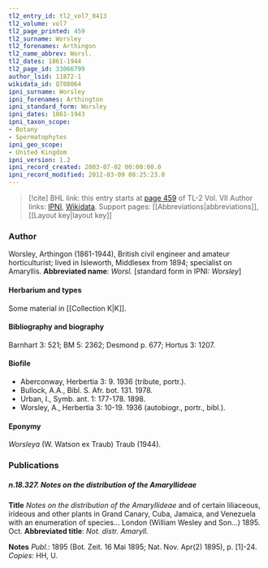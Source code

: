 ```yaml
---
tl2_entry_id: tl2_vol7_0413
tl2_volume: vol7
tl2_page_printed: 459
tl2_surname: Worsley
tl2_forenames: Arthingon
tl2_name_abbrev: Worsl.
tl2_dates: 1861-1944
tl2_page_id: 33066799
author_lsid: 11872-1
wikidata_id: Q708064
ipni_surname: Worsley
ipni_forenames: Arthington
ipni_standard_form: Worsley
ipni_dates: 1861-1943
ipni_taxon_scope: 
- Botany
- Spermatophytes
ipni_geo_scope: 
- United Kingdom
ipni_version: 1.2
ipni_record_created: 2003-07-02 00:00:00.0
ipni_record_modified: 2012-03-09 08:25:23.0
---
```


> [!cite] BHL link: this entry starts at [page 459](https://www.biodiversitylibrary.org/page/33066799) of TL-2 Vol. VII
> Author links: [IPNI](https://www.ipni.org/a/11872-1), [Wikidata](https://www.wikidata.org/wiki/Q708064). Support pages: [[Abbreviations|abbreviations]], [[Layout key|layout key]]

### Author

Worsley, Arthingon (1861-1944), British civil engineer and amateur horticulturist; lived in Isleworth, Middlesex from 1894; specialist on Amaryllis. 
**Abbreviated name**: *Worsl.* \[standard form in IPNI: *Worsley*\]

#### Herbarium and types

Some material in [[Collection K|K]].

#### Bibliography and biography

Barnhart 3: 521; BM 5: 2362; Desmond p. 677; Hortus 3: 1207.

#### Biofile

- Aberconway, Herbertia 3: 9. 1936 (tribute, portr.).
- Bullock, A.A., Bibl. S. Afr. bot. 131. 1978.
- Urban, I., Symb. ant. 1: 177-178. 1898.
- Worsley, A., Herbertia 3: 10-19. 1936 (autobiogr., portr., bibl.).

#### Eponymy

*Worsleya* (W. Watson ex Traub) Traub (1944).

### Publications

##### n.18.327. Notes on the distribution of the Amaryllideae

**Title**
*Notes on the distribution of the Amaryllideae* and of certain liliaceous, irideous and other plants in Grand Canary, Cuba, Jamaica, and Venezuela with an enumeration of species... London (William Wesley and Son...) 1895. Oct.
**Abbreviated title**: *Not. distr. Amaryll.*

**Notes**
*Publ*.: 1895 (Bot. Zeit. 16 Mai 1895; Nat. Nov. Apr(2) 1895), p. \[1\]-24. *Copies*: HH, U.


